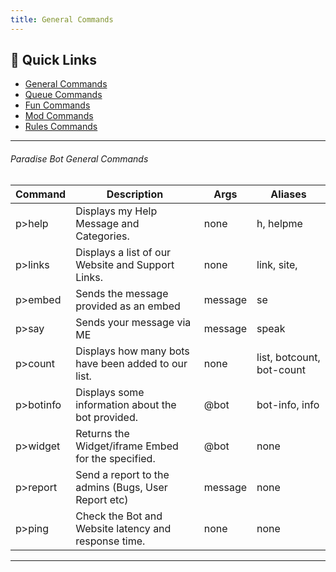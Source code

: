 ```yaml
---
title: General Commands
---
```


## 🔗 Quick Links
* [General Commands](#general-commands)
* [Queue Commands](#queue-commands)
* [Fun Commands](#fun-commands)
* [Mod Commands](#mod-commands)
* [Rules Commands](#rules-commands)

---

###### Paradise Bot General Commands
| Command      | Description | Args | Aliases
|--------------|----------|--------------| --------------|
p>help | Displays my Help Message and Categories. | none | h, helpme
p>links | Displays a list of our Website and Support Links. | none | link, site,
p>embed | Sends the message provided as an embed | message | se
p>say | Sends your message via ME | message | speak
p>count | Displays how many bots have been added to our list. | none | list, botcount, bot-count
p>botinfo | Displays some information about the bot provided. | @bot | bot-info, info
p>widget | Returns the Widget/iframe Embed for the specified. | @bot | none
p>report | Send a report to the admins (Bugs, User Report etc) | message | none
p>ping | Check the Bot and Website latency and response time. | none | none

---
